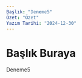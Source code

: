 ```yaml
---
Başlık: "Deneme5"
Özet: "Özet"
Yazım Tarihi: "2024-12-30"
---
```


# Başlık Buraya

Deneme5

